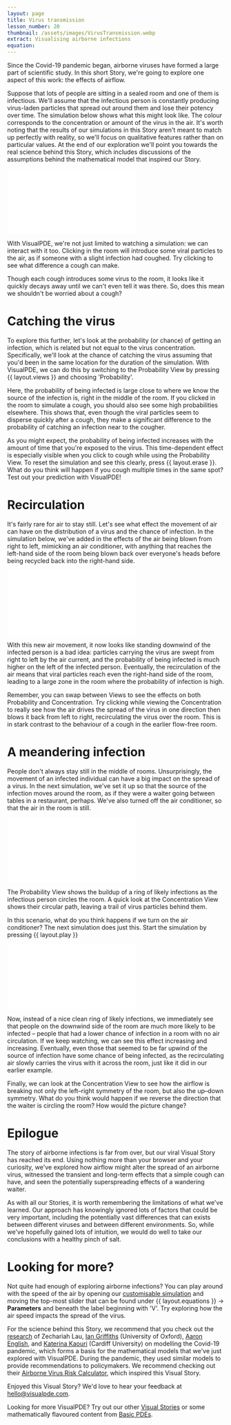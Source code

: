 ```yaml
---
layout: page
title: Virus transmission
lesson_number: 20
thumbnail: /assets/images/VirusTransmission.webp
extract: Visualising airborne infections
equation:
---
```


Since the Covid-19 pandemic began, airborne viruses have formed a large part of scientific study. In this short Story, we're going to explore one aspect of this work: the effects of airflow.

Suppose that lots of people are sitting in a sealed room and one of them is infectious. We'll assume that the infectious person is constantly producing virus-laden particles that spread out around them and lose their potency over time. The simulation below shows what this might look like. The colour corresponds to the concentration or amount of the virus in the air. It's worth noting that the results of our simulations in this Story aren't meant to match up perfectly with reality, so we'll focus on qualitative features rather than on particular values. At the end of our exploration we'll point you towards the real science behind this Story, which includes discussions of the assumptions behind the mathematical model that inspired our Story.

<iframe class="sim" src="/sim/?preset=CovidInAStillRoom&story&sf=1" frameborder="0" loading="lazy"></iframe>

With VisualPDE, we're not just limited to watching a simulation: we can interact with it too. Clicking in the room will introduce some viral particles to the air, as if someone with a slight infection had coughed. Try clicking to see what difference a cough can make.

Though each cough introduces some virus to the room, it looks like it quickly decays away until we can't even tell it was there. So, does this mean we shouldn't be worried about a cough?

# Catching the virus
To explore this further, let's look at the probability (or chance) of getting an infection, which is related but not equal to the virus concentration. Specifically, we'll look at the chance of catching the virus assuming that you'd been in the same location for the duration of the simulation. With VisualPDE, we can do this by switching to the Probability View by pressing {{ layout.views }} and choosing 'Probability'.

Here, the probability of being infected is large close to where we know the source of the infection is, right in the middle of the room. If you clicked in the room to simulate a cough, you should also see some high probabilities elsewhere. This shows that, even though the viral particles seem to disperse quickly after a cough, they make a significant difference to the probability of catching an infection near to the cougher.

As you might expect, the probability of being infected increases with the amount of time that you're exposed to the virus. This time-dependent effect is especially visible when you click to cough while using the Probability View. To reset the simulation and see this clearly, press {{ layout.erase }}. What do you think will happen if you cough multiple times in the same spot? Test out your prediction with VisualPDE!

# Recirculation
It's fairly rare for air to stay still. Let's see what effect the movement of air can have on the distribution of a virus and the chance of infection. In the simulation below, we've added in the effects of the air being blown from right to left, mimicking an air conditioner, with anything that reaches the left-hand side of the room being blown back over everyone's heads before being recycled back into the right-hand side.

<iframe class="sim" src="/sim/?preset=CovidInARoom&story&sf=1" frameborder="0" loading="lazy"></iframe>

With this new air movement, it now looks like standing downwind of the infected person is a bad idea: particles carrying the virus are swept from right to left by the air current, and the probability of being infected is much higher on the left of the infected person. Eventually, the recirculation of the air means that viral particles reach even the right-hand side of the room, leading to a large zone in the room where the probability of infection is high. 

Remember, you can swap between Views to see the effects on both Probability and Concentration. Try clicking while viewing the Concentration to really see how the air drives the spread of the virus in one direction then blows it back from left to right, recirculating the virus over the room. This is in stark contrast to the behaviour of a cough in the earlier flow-free room.

# A meandering infection
People don't always stay still in the middle of rooms. Unsurprisingly, the movement of an infected individual can have a big impact on the spread of a virus. In the next simulation, we've set it up so that the source of the infection moves around the room, as if they were a waiter going between tables in a restaurant, perhaps. We've also turned off the air conditioner, so that the air in the room is still.

<iframe class="sim" src="/sim/?preset=CovidInAStillRoomCircling&story&sf=1" frameborder="0" loading="lazy"></iframe>

The Probability View shows the buildup of a ring of likely infections as the infectious person circles the room. A quick look at the Concentration View shows their circular path, leaving a trail of virus particles behind them.

In this scenario, what do you think happens if we turn on the air conditioner? The next simulation does just this. Start the simulation by pressing {{ layout.play }}

<iframe class="sim" src="/sim/?preset=CovidInARoomCircling&story&sf=1" frameborder="0" loading="lazy"></iframe>

Now, instead of a nice clean ring of likely infections, we immediately see that people on the downwind side of the room are much more likely to be infected – people that had a lower chance of infection in a room with no air circulation. If we keep watching, we can see this effect increasing and increasing. Eventually, even those that seemed to be far upwind of the source of infection have some chance of being infected, as the recirculating air slowly carries the virus with it across the room, just like it did in our earlier example.

Finally, we can look at the Concentration View to see how the airflow is breaking not only the left–right symmetry of the room, but also the up–down symmetry. What do you think would happen if we reverse the direction that the waiter is circling the room? How would the picture change?

# Epilogue
The story of airborne infections is far from over, but our viral Visual Story has reached its end. Using nothing more than your browser and your curiosity, we've explored how airflow might alter the spread of an airborne virus, witnessed the transient and long-term effects that a simple cough can have, and seen the potentially superspreading effects of a wandering waiter.

As with all our Stories, it is worth remembering the limitations of what we've learned. Our approach has knowingly ignored lots of factors that could be very important, including the potentially vast differences that can exists between different viruses and between different environments. So, while we've hopefully gained lots of intuition, we would do well to take our conclusions with a healthy pinch of salt.

# Looking for more?
Not quite had enough of exploring airborne infections? You can play around with the speed of the air by opening our [customisable simulation](/sim/?preset=CovidInARoomCircling) and moving the top-most slider that can be found under <span class='click_sequence'>{{ layout.equations }} → **Parameters**</span> and beneath the label beginning with 'V'. Try exploring how the air speed impacts the spread of the virus.

For the science behind this Story, we recommend that you check out the [research](https://doi.org/10.1098/rspa.2021.0383) of Zechariah Lau, [Ian Griffiths](https://people.maths.ox.ac.uk/griffit4/) (University of Oxford), [Aaron English](https://twitter.com/aaronenglish001), and [Katerina Kaouri](https://profiles.cardiff.ac.uk/staff/kaourik) (Cardiff University) on modelling the Covid-19 pandemic, which forms a basis for the mathematical models that we've just explored with VisualPDE. During the pandemic, they used similar models to provide recommendations to policymakers. We recommend checking out their [Airborne Virus Risk Calculator](https://people.maths.ox.ac.uk/griffit4/Airborne_Transmission/index.html), which inspired this Visual Story.

Enjoyed this Visual Story? We'd love to hear your feedback at [hello@visualpde.com](mailto:hello@visualpde.com).

Looking for more VisualPDE? Try out our other [Visual Stories](/visual-stories) or some mathematically flavoured content from [Basic PDEs](/basic-pdes).




